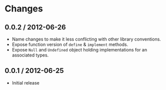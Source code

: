 # Changes

## 0.0.2 / 2012-06-26

  - Name changes to make it less conflicting with other library conventions.
  - Expose function version of `define` & `implement` methods.
  - Expose `Null` and `Undefined` object holding implementations for an
    associated types.

## 0.0.1 / 2012-06-25

  - Initial release
